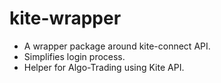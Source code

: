 # kite-wrapper
* A wrapper package around kite-connect API.
* Simplifies login process.
* Helper for Algo-Trading using Kite API.

